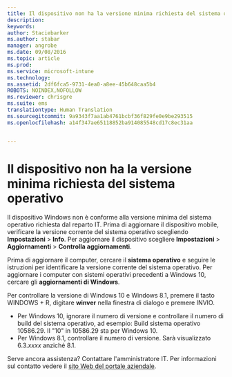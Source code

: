 ```yaml
---
title: Il dispositivo non ha la versione minima richiesta del sistema operativo | Microsoft Intune
description: 
keywords: 
author: Staciebarker
ms.author: stabar
manager: angrobe
ms.date: 09/08/2016
ms.topic: article
ms.prod: 
ms.service: microsoft-intune
ms.technology: 
ms.assetid: 2df6fca5-9731-4ea0-a8ee-45b648caa5b4
ROBOTS: NOINDEX,NOFOLLOW
ms.reviewer: chrisgre
ms.suite: ems
translationtype: Human Translation
ms.sourcegitcommit: 9a9343f7aa1ab4761bcbf36f829fe0e9be293515
ms.openlocfilehash: a14f347ae65118852ba914085548cd17c8ec31aa


---
```



# Il dispositivo non ha la versione minima richiesta del sistema operativo

Il dispositivo Windows non è conforme alla versione minima del sistema operativo richiesta dal reparto IT. Prima di aggiornare il dispositivo mobile, verificare la versione corrente del sistema operativo scegliendo **Impostazioni** &gt; **Info**. Per aggiornare il dispositivo scegliere **Impostazioni** &gt; **Aggiornamenti** &gt; **Controlla aggiornamenti**.

Prima di aggiornare il computer, cercare il **sistema operativo** e seguire le istruzioni per identificare la versione corrente del sistema operativo. Per aggiornare i computer con sistemi operativi precedenti a Windows 10, cercare gli **aggiornamenti di Windows**.

Per controllare la versione di Windows 10 e Windows 8.1, premere il tasto WINDOWS + R, digitare **winver** nella finestra di dialogo e premere INVIO.

- Per Windows 10, ignorare il numero di versione e controllare il numero di build del sistema operativo, ad esempio: Build sistema operativo 10586.29. Il "10" in 10586.29 sta per Windows 10.
- Per Windows 8.1, controllare il numero di versione. Sarà visualizzato 6.3.*xxxx* anziché 8.1.

Serve ancora assistenza? Contattare l'amministratore IT. Per informazioni sul contatto vedere il [sito Web del portale aziendale](http://portal.manage.microsoft.com).



<!--HONumber=Oct16_HO2-->


